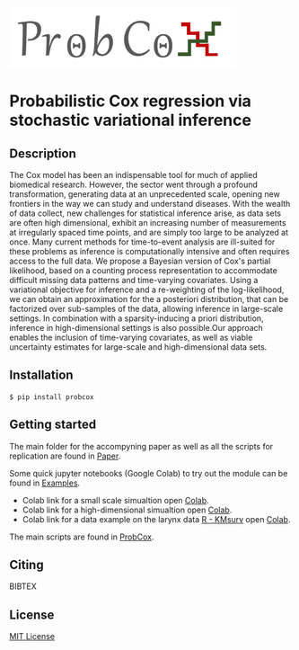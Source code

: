 ![logo](/docs/logo.png)


# **Probabilistic Cox regression via stochastic variational inference**

## **Description**
The Cox model has been an indispensable tool for much of applied biomedical research. However, the sector went through a profound transformation, generating data at an unprecedented scale, opening new frontiers in the way we can study and understand diseases. With the wealth of data collect, new challenges for statistical inference arise, as data sets are often high dimensional, exhibit an increasing number of measurements at irregularly spaced time points, and are simply too large to be analyzed at once.
Many current methods for time-to-event analysis are ill-suited for these problems as inference is computationally intensive and often requires access to the full data. We propose a Bayesian version of Cox's partial likelihood, based on a counting process representation to accommodate difficult missing data patterns and time-varying covariates.
Using a variational objective for inference and a re-weighting of the log-likelihood, we can obtain an approximation for the a posteriori distribution, that can be factorized over sub-samples of the data, allowing inference in large-scale settings. In combination with a sparsity-inducing a priori distribution, inference in high-dimensional settings is also possible.Our approach enables the inclusion of time-varying covariates, as well as viable uncertainty estimates for large-scale and high-dimensional data sets.


## **Installation**

```
$ pip install probcox
```
## **Getting started**
The main folder for the accompyning paper as well as all the scripts for replication are found in [Paper](./paper/ProbCox).

Some quick jupyter notebooks (Google Colab) to try out the module can be found in [Examples](./examples).
- Colab link for a small scale simualtion open [Colab](https://colab.research.google.com/drive/1QiCWAAwFDey2LBshXzwBhn5sGeORzYlF?usp=sharing).
- Colab link for a high-dimensional simualtion open [Colab](https://colab.research.google.com/drive/1XAGdms1hWoINLxeThyhD7V0AXY8b-Ixo?usp=sharing).
- Colab link for a data example on the larynx data [R - KMsurv](https://cran.r-project.org/web/packages/KMsurv/KMsurv.pdf)  open [Colab](https://colab.research.google.com/drive/12TNil6y4Cyxb7hI6WVLdcDgAw9WA5QBl?usp=sharing).

The main scripts are found in [ProbCox](./src/probcox).

## **Citing**
BIBTEX

## **License**
[MIT License](./LICENSE)
